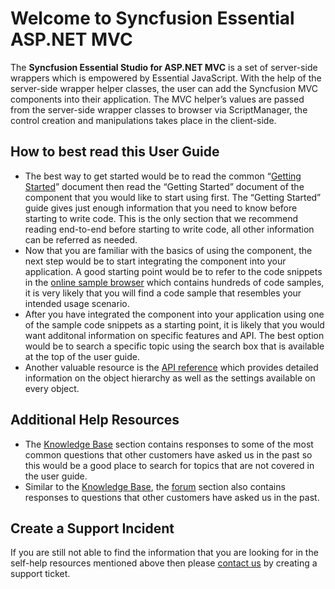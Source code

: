 # Welcome to Syncfusion Essential ASP.NET MVC

The **Syncfusion Essential Studio for ASP.NET MVC** is a set of server-side wrappers which is empowered by Essential JavaScript. With the help of the server-side wrapper helper classes, the user can add the Syncfusion MVC components into their application. The MVC helper’s values are passed from the server-side wrapper classes to browser via ScriptManager, the control creation and manipulations takes place in the client-side.

## How to best read this User Guide

* The best way to get started would be to read the common “[Getting Started](/aspnetmvc/getting-started)” document then read the “Getting Started” document of the component that you would like to start using first. The “Getting Started” guide gives just enough information that you need to know before starting to write code. This is the only section that we recommend reading end-to-end before starting to write code, all other information can be referred as needed.
* Now that you are familiar with the basics of using the component, the next step would be to start integrating the component into your application. A good starting point would be to refer to the code snippets in the [online sample browser](http://mvc.syncfusion.com/demos/web) which contains hundreds of code samples, it is very likely that you will find a code sample that resembles your intended usage scenario.
* After you have integrated the component into your application using one of the sample code snippets as a starting point, it is likely that you would want additonal information on specific features and API. The best option would be to search a specific topic using the search box that is available at the top of the user guide.
* Another valuable resource is the [API reference](http://help.syncfusion.com/cr/aspnetmvc/dociohelper) which provides detailed information on the object hierarchy as well as the settings available on every object.

## Additional Help Resources

* The [Knowledge Base](http://www.syncfusion.com/kb/aspnetmvc) section contains responses to some of the most common questions that other customers have asked us in the past so this would be a good place to search for topics that are not covered in the user guide.
* Similar to the [Knowledge Base](http://www.syncfusion.com/kb/aspnetmvc), the [forum](http://www.syncfusion.com/forums/aspnetmvc) section also contains responses to questions that other customers have asked us in the past.

## Create a Support Incident

If you are still not able to find the information that you are looking for in the self-help resources mentioned above then please [contact us](http://www.syncfusion.com/support) by creating a support ticket.

